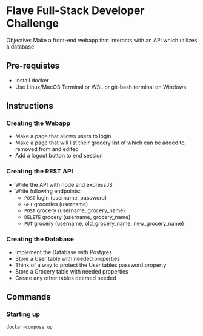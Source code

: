 # Flave Full-Stack Developer Challenge

Objective: Make a front-end webapp that interacts with an API which utilizes a database

## Pre-requistes

- Install docker
- Use Linux/MacOS Terminal or WSL or git-bash terminal on Windows

## Instructions

### Creating the Webapp

- Make a page that allows users to login
- Make a page that will list their grocery list of which can be added to, removed from and edited
- Add a logout button to end session

### Creating the REST API

- Write the API with node and expressJS
- Write following endpoints:
  - `POST` login (username, password)
  - `GET` groceries (username)
  - `POST` grocery (username, grocery_name)
  - `DELETE` grocery (username, grocery_name)
  - `PUT` grocery (username, old_grocery_name, new_grocery_name)

### Creating the Database

- Implement the Database with Postgres
- Store a User table with needed properties
- Think of a way to protect the User tables password property
- Store a Grocery table with needed properties
- Create any other tables deemed needed

## Commands

### Starting up

```bash
docker-compose up
```
